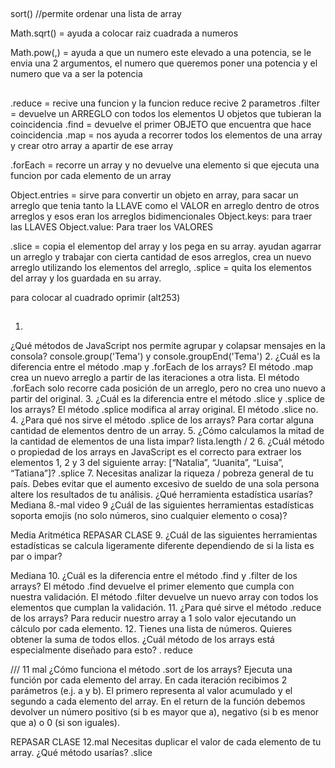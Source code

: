 ##
sort() //permite ordenar una lista de array

Math.sqrt() = ayuda a colocar raiz cuadrada a numeros

Math.pow(,) = ayuda a que un numero este elevado a una potencia, se le envia una 2 argumentos, el numero que queremos poner una potencia y el numero que va a ser la potencia

##
.reduce = recive una funcion y la funcion reduce recive 2 parametros
.filter = devuelve un ARREGLO con todos los elementos U objetos que tubieran la coincidencia
.find = devuelve el primer OBJETO que encuentra que hace coincidencia
.map = nos ayuda a recorrer todos los elementos de una array y crear otro array a apartir de ese array

.forEach = recorre un array y no devuelve una elemento si que ejecuta una funcion por cada elemento de un array


Object.entries = sirve para convertir un objeto en array, para sacar un arreglo que tenia tanto la LLAVE como el VALOR en arreglo dentro de otros arreglos y esos eran los arreglos bidimencionales
Object.keys: para traer las LLAVES
Object.value: Para traer los VALORES

.slice = copia el elementop del array y los pega en su array. ayudan agarrar un arreglo y trabajar con cierta cantidad de esos arreglos, crea un nuevo arreglo utilizando los elementos del arreglo, 
.splice = quita los elementos del array y los guardada en su array.


para colocar al cuadrado oprimir (alt253)
##
1.
¿Qué métodos de JavaScript nos permite agrupar y colapsar mensajes en la consola?
console.group('Tema') y console.groupEnd('Tema')
2.
¿Cuál es la diferencia entre el método .map y .forEach de los arrays?
El método .map crea un nuevo arreglo a partir de las iteraciones a otra lista. El método .forEach solo recorre cada posición de un arreglo, pero no crea uno nuevo a partir del original.
3.
¿Cuál es la diferencia entre el método .slice y .splice de los arrays?
El método .splice modifica al array original. El método .slice no.
4.
¿Para qué nos sirve el método .splice de los arrays?
Para cortar alguna cantidad de elementos dentro de un array.
5.
¿Cómo calculamos la mitad de la cantidad de elementos de una lista impar?
lista.length / 2
6.
¿Cuál método o propiedad de los arrays en JavaScript es el correcto para extraer los elementos 1, 2 y 3 del siguiente array: [“Natalia”, “Juanita”, “Luisa”, “Tatiana”]?
.splice
7.
Necesitas analizar la riqueza / pobreza general de tu país. Debes evitar que el aumento excesivo de sueldo de una sola persona altere los resultados de tu análisis. ¿Qué herramienta estadística usarías?
Mediana
8.-mal video 9
¿Cuál de las siguientes herramientas estadísticas soporta emojis (no solo números, sino cualquier elemento o cosa)?

Media Aritmética
REPASAR CLASE
9.
¿Cuál de las siguientes herramientas estadísticas se calcula ligeramente diferente dependiendo de si la lista es par o impar?

Mediana
10.
¿Cuál es la diferencia entre el método .find y .filter de los arrays?
El método .find devuelve el primer elemento que cumpla con nuestra validación. El método .filter devuelve un nuevo array con todos los elementos que cumplan la validación.
11.
¿Para qué sirve el método .reduce de los arrays?
Para reducir nuestro array a 1 solo valor ejecutando un cálculo por cada elemento.
12.
Tienes una lista de números. Quieres obtener la suma de todos ellos. ¿Cuál método de los arrays está especialmente diseñado para esto?
. reduce

///
11 mal
¿Cómo funciona el método .sort de los arrays?
Ejecuta una función por cada elemento del array. En cada iteración recibimos 2 parámetros (e.j. a y b).
El primero representa al valor acumulado y el segundo a cada elemento del array. En el return de la función debemos devolver un número positivo (si b es mayor que a), negativo (si b es menor que a) o 0 (si son iguales).

REPASAR CLASE
12.mal
Necesitas duplicar el valor de cada elemento de tu array. ¿Qué método usarías?
.slice